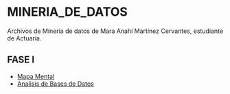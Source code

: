 # MINERIA_DE_DATOS
Archivos de Míneria de datos de Mara Anahí Martínez Cervantes, estudiante de Actuaría.   
## FASE I 
- [Mapa Mental](https://github.com/MaraMtz/MINERIA_DE_DATOS/blob/main/MapaMental_1_1798584.pdf) 
- [Analisis de Bases de Datos](https://github.com/KatiaOrtiz20/Mineria_de_datos/blob/main/Equipo5-%20Ejercicio%20Base%20de%20Datos.pdf)
